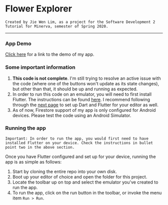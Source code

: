 # Flower Explorer
`Created by Jie Wen Lim, as a project for the Software Development 2 Tutorial for Minerva, semester of Spring 2020.`

---

### App Demo
[Click here](https://youtu.be/gH5yKOluaVU) for a link to the demo of my app.

### Some important information

1. **This code is not complete**. I'm still trying to resolve an active issue with the code (where one of the buttons won't update as its state changes), but other than that, it should be up and running as expected.
2. In order to run this code on an emulator, you will need to first install Flutter. The instructions can be found [here](https://flutter.dev/docs/get-started/install). I recommend following through the [next page](https://flutter.dev/docs/get-started/editor) to set up Dart and Flutter for your editor as well.
3. As of now, Firestore support of my app is only configured for Android devices. Please test the code using an Android Simulator.

### Running the app
`Important: In order to run the app, you would first need to have installed Flutter on your device. Check the instructions in bullet point two in the above section.`

Once you have Flutter configured and set up for your device, running the app is as simple as follows:
1. Start by cloning the entire repo into your own disk.
2. Boot up your editor of choice and open the folder for this project.
3. Locate the toolbar up on top and select the emulator you've created to run the app.
4. To run the app, click on the run button in the toolbar, or invoke the menu item `Run > Run`.


